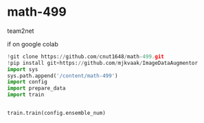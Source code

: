 # math-499

team2net



if on google colab

```python
!git clone https://github.com/cnut1648/math-499.git
!pip install git+https://github.com/mjkvaak/ImageDataAugmentor
import sys
sys.path.append('/content/math-499')
import config
import prepare_data
import train


train.train(config.ensemble_num)
```

